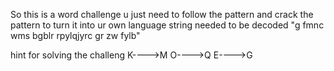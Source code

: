 So this is a word challenge
u just need to follow the pattern and crack the pattern to turn it into ur own language
string needed to be decoded 
"g fmnc wms bgblr rpylqjyrc gr zw fylb"






hint for solving the challeng
K---->M
O---->Q
E---->G
